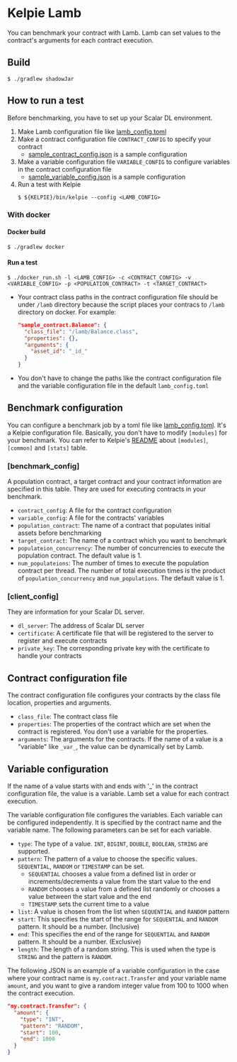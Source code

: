 # Kelpie Lamb
You can benchmark your contract with Lamb. Lamb can set values to the contract's arguments for each contract execution.

## Build

```console
$ ./gradlew shadowJar
```

## How to run a test
Before benchmarking, you have to set up your Scalar DL environment.
1. Make Lamb configuration file like [lamb_config.toml](./lamb_config.toml)
2. Make a contract configuration file `CONTRACT_CONFIG` to specify your contract
    - [sample_contract_config.json](./sample_contract_config.json) is a sample configuration
3. Make a variable configuration file `VARIABLE_CONFIG` to configure variables in the contract configuration file
    - [sample_variable_config.json](./sample_variable_config.json_config.json) is a sample configuration
4. Run a test with Kelpie
    ```console
    $ ${KELPIE}/bin/kelpie --config <LAMB_CONFIG>
    ```

### With docker
#### Docker build
```console
$ ./gradlew docker
```

#### Run a test
```console
$ ./docker_run.sh -l <LAMB_CONFIG> -c <CONTRACT_CONFIG> -v <VARIABLE_CONFIG> -p <POPULATION_CONTRACT> -t <TARGET_CONTRACT>
```
- Your contract class paths in the contract configuration file should be under `/lamb` directory because the script places your contracs to `/lamb` directory on docker. For example:
    ```json
    "sample_contract.Balance": {
      "class_file": "/lamb/Balance.class",
      "properties": {},
      "arguments": {
        "asset_id": "_id_"
      }
    }
    ```
- You don't have to change the paths like the contract configuration file and the variable configuration file in the default `lamb_config.toml`

## Benchmark configuration
You can configure a benchmark job by a toml file like [lamb_config.toml](./lamb_config.toml).
It's a Kelpie configuration file. Basically, you don't have to modify `[modules]` for your benchmark. You can refer to Kelpie's [README](https://github.com/scalar-labs/kelpie) about `[modules]`, `[common]` and `[stats]` table.

### [benchmark_config]
A population contract, a target contract and your contract information are specified in this table. They are used for executing contracts in your benchmark.
- `contract_config`: A file for the contract configuration
- `variable_config`: A file for the contracts' variables
- `population_contract`: The name of a contract that populates initial assets before benchmarking
- `target_contract`: The name of a contract which you want to benchmark
- `populateion_concurrency`: The number of concurrencies to execute the population contract. The default value is 1.
- `num_populateions`: The number of times to execute the population contract per thread. The number of total execution times is the product of `population_concurrency` and `num_populations`. The default value is 1.

### [client_config]
They are information for your Scalar DL server.
- `dl_server`: The address of Scalar DL server
- `certificate`: A certificate file that will be registered to the server to register and execute contracts
- `private_key`: The corresponding private key with the certificate to handle your contracts

## Contract configuration file
The contract configuration file configures your contracts by the class file location, properties and arguments.

- `class_file`: The contract class file
- `properties`: The properties of the contract which are set when the contract is registered. You don't use a variable for the properties.
- `arguments`: The arguments for the contracts. If the name of a value is a "variable" like `_var_`, the value can be dynamically set by Lamb.

## Variable configuration
If the name of a value starts with and ends with '_' in the contract configuration file, the value is a variable. Lamb set a value for each contract execution.

The variable configuration file configures the variables. Each variable can be configured independently. It is specified by the contract name and the variable name. The following parameters can be set for each variable.

- `type`: The type of a value. `INT`, `BIGINT`, `DOUBLE`, `BOOLEAN`, `STRING` are supported.
- `pattern`: The pattern of a value to choose the specific values. `SEQUENTIAL`, `RANDOM` or `TIMESTAMP` can be set.
    - `SEQUENTIAL` chooses a value from a defined list in order or increments/decrements a value from the start value to the end
    - `RANDOM` chooses a value from a defined list randomly or chooses a value between the start value and the end
    - `TIMESTAMP` sets the current time to a value
- `list`: A value is chosen from the list when `SEQUENTIAL` and `RANDOM` pattern
- `start`: This specifies the start of the range for `SEQUENTIAL` and `RANDOM` pattern. It should be a number. (Inclusive)
- `end`: This specifies the end of the range for `SEQUENTIAL` and `RANDOM` pattern. It should be a number. (Exclusive)
- `length`: The length of a random string. This is used when the type is `STRING` and the pattern is `RANDOM`.

The following JSON is an example of a variable configuration in the case where your contract name is `my.contract.Transfer` and your variable name `amount`, and you want to give a random integer value from 100 to 1000  when the contract execution.
```json
"my.contract.Transfer": {
  "amount": {
    "type": "INT",
    "pattern": "RANDOM",
    "start": 100,
    "end": 1000
  }
}
```
